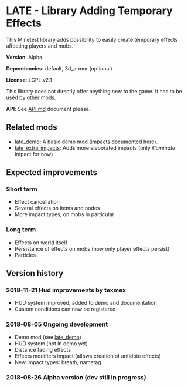 # LATE - Library Adding Temporary Effects
This Minetest library adds possibility to easily create temporary effects affecting players and mobs.

**Version**: Alpha

**Dependancies**: default, 3d_armor (optional)

**License**: LGPL v2.1

This library does not directly offer anything new to the game. It has to be used by other mods.

**API**: See [API.md](https://github.com/pyrollo/late/blob/master/API.md) document please.

## Related mods

  * [late_demo](https://github.com/pyrollo/late_demo): A basic demo mod ([impacts documented here](basic_impacts.md)).
  * [late_extra_impacts](https://github.com/pyrollo/late_extra_impacts): Adds more elaborated impacts (only *illuminate* impact for now)

## Expected improvements

### Short term

  * Effect cancellation
  * Several effects on items and nodes
  * More impact types, on mobs in particular

### Long term

  * Effects on world itself
  * Persistance of effects on mobs (now only player effects persist)
  * Particles

## Version history

### 2018-11-21 Hud improvements by texmex

  * HUD system improved, added to demo and documentation
  * Custom conditions can now be registered

### 2018-08-05 Ongoing development

  * Demo mod (see [late_demo](https://github.com/pyrollo/late_demo))
  * HUD system (not in demo yet)
  * Distance fading effects
  * Effects modifiers impact (allows creation of antidote effects)
  * New impact types: breath, nametag

### 2018-08-26 Alpha version (dev still in progress)

